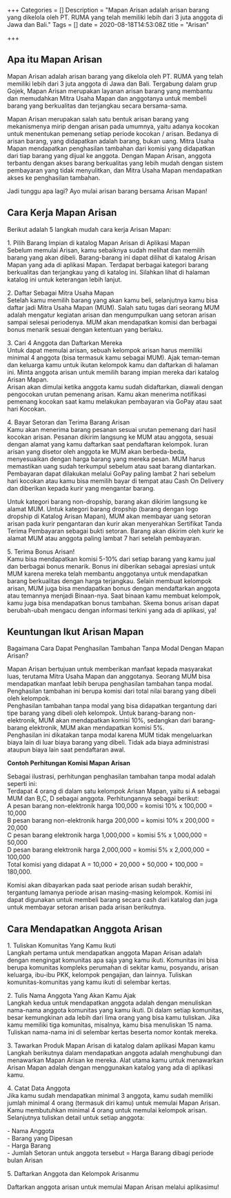 +++
Categories = []
Description = "Mapan Arisan adalah arisan barang yang dikelola oleh PT. RUMA yang telah memiliki lebih dari 3 juta anggota di Jawa dan Bali."
Tags = []
date = 2020-08-18T14:53:08Z
title = "Arisan"

+++
## Apa itu Mapan Arisan

Mapan Arisan adalah arisan barang yang dikelola oleh PT. RUMA yang telah memiliki lebih dari 3 juta anggota di Jawa dan Bali. Tergabung dalam grup Gojek, Mapan Arisan merupakan layanan arisan barang yang membantu dan memudahkan Mitra Usaha Mapan dan anggotanya untuk membeli barang yang berkualitas dan terjangkau secara bersama-sama.

Mapan Arisan merupakan salah satu bentuk arisan barang yang mekanismenya mirip dengan arisan pada umumnya, yaitu adanya kocokan untuk menentukan pemenang setiap periode kocokan / arisan. Bedanya di arisan barang, yang didapatkan adalah barang, bukan uang. Mitra Usaha Mapan mendapatkan penghasilan tambahan dari komisi yang didapatkan dari tiap barang yang dijual ke anggota. Dengan Mapan Arisan, anggota terbantu dengan akses barang berkualitas yang lebih mudah dengan sistem pembayaran yang tidak menyulitkan, dan Mitra Usaha Mapan mendapatkan akses ke penghasilan tambahan.

Jadi tunggu apa lagi? Ayo mulai arisan barang bersama Arisan Mapan!

## Cara Kerja Mapan Arisan

Berikut adalah 5 langkah mudah cara kerja Arisan Mapan:

1\. Pilih Barang Impian di katalog Mapan Arisan di Aplikasi Mapan  
Sebelum memulai Arisan, kamu sebaiknya sudah melihat dan memilih barang yang akan dibeli. Barang-barang ini dapat dilihat di katalog Arisan Mapan yang ada di aplikasi Mapan. Terdapat berbagai kategori barang berkualitas dan terjangkau yang di katalog ini. Silahkan lihat di halaman katalog ini untuk keterangan lebih lanjut.

2\. Daftar Sebagai Mitra Usaha Mapan  
Setelah kamu memilih barang yang akan kamu beli, selanjutnya kamu bisa daftar jadi Mitra Usaha Mapan (MUM). Salah satu tugas dari seorang MUM adalah mengatur kegiatan arisan dan mengumpulkan uang setoran arisan sampai selesai periodenya. MUM akan mendapatkan komisi dan berbagai bonus menarik sesuai dengan ketentuan yang berlaku.

3\. Cari 4 Anggota dan Daftarkan Mereka  
Untuk dapat memulai arisan, sebuah kelompok arisan harus memiliki minimal 4 anggota (bisa termasuk kamu sebagai MUM). Ajak teman-teman dan keluarga kamu untuk ikutan kelompok kamu dan daftarkan di halaman ini. Minta anggota arisan untuk memilih barang impian mereka dari katalog Arisan Mapan.  
Arisan akan dimulai ketika anggota kamu sudah didaftarkan, diawali dengan pengocokan urutan pemenang arisan. Kamu akan menerima notifikasi pemenang kocokan saat kamu melakukan pembayaran via GoPay atau saat hari Kocokan.

4\. Bayar Setoran dan Terima Barang Arisan  
Kamu akan menerima barang pesanan sesuai urutan pemenang dari hasil kocokan arisan. Pesanan dikirim langsung ke MUM atau anggota, sesuai dengan alamat yang kamu daftarkan saat pendaftaran kelompok. Iuran arisan yang disetor oleh anggota ke MUM akan berbeda-beda, menyesuaikan dengan harga barang yang mereka pesan. MUM harus memastikan uang sudah terkumpul sebelum atau saat barang diantarkan. Pembayaran dapat dilakukan melalui GoPay paling lambat 2 hari sebelum hari kocokan atau kamu bisa memilih bayar di tempat atau Cash On Delivery dan diberikan kepada kurir yang mengantar barang.

Untuk kategori barang non-dropship, barang akan dikirim langsung ke alamat MUM. Untuk kategori barang dropship (barang dengan logo dropship di Katalog Arisan Mapan), MUM akan membayar uang setoran arisan pada kurir pengantaran dan kurir akan menyerahkan Sertifikat Tanda Terima Pembayaran sebagai bukti setoran. Barang akan dikirim oleh kurir ke alamat MUM atau anggota paling lambat 7 hari setelah pembayaran.

5\. Terima Bonus Arisan!  
Kamu bisa mendapatkan komisi 5-10% dari setiap barang yang kamu jual dan berbagai bonus menarik. Bonus ini diberikan sebagai apresiasi untuk MUM karena mereka telah membantu anggotanya untuk mendapatkan barang berkualitas dengan harga terjangkau. Selain membuat kelompok arisan, MUM juga bisa mendapatkan bonus dengan mendaftarkan anggota atau temannya menjadi Binaan-nya. Saat binaan kamu membuat kelompok, kamu juga bisa mendapatkan bonus tambahan. Skema bonus arisan dapat berubah-ubah mengacu dengan informasi terkini yang ada di aplikasi, ya!

## Keuntungan Ikut Arisan Mapan

Bagaimana Cara Dapat Penghasilan Tambahan Tanpa Modal Dengan Mapan Arisan?

Mapan Arisan bertujuan untuk memberikan manfaat kepada masyarakat luas, terutama Mitra Usaha Mapan dan anggotanya. Seorang MUM bisa mendapatkan manfaat lebih berupa penghasilan tambahan tanpa modal. Penghasilan tambahan ini berupa komisi dari total nilai barang yang dibeli oleh kelompok.  
Penghasilan tambahan tanpa modal yang bisa didapatkan tergantung dari tipe barang yang dibeli oleh kelompok. Untuk barang-barang non-elektronik, MUM akan mendapatkan komisi 10%, sedangkan dari barang-barang elektronik, MUM akan mendapatkan komisi 5%.  
Penghasilan ini dikatakan tanpa modal karena MUM tidak mengeluarkan biaya lain di luar biaya barang yang dibeli. Tidak ada biaya administrasi ataupun biaya lain saat pendaftaran awal.

**Contoh Perhitungan Komisi Mapan Arisan**

Sebagai ilustrasi, perhitungan penghasilan tambahan tanpa modal adalah seperti ini:  
Terdapat 4 orang di dalam satu kelompok Arisan Mapan, yaitu si A sebagai MUM dan B,C, D sebagai anggota. Perhitungannya sebagai berikut:  
A pesan barang non-elektronik harga 100,000 = komisi 10% x 100,000 = 10,000  
B pesan barang non-elektronik harga 200,000 = komisi 10% x 200,000 = 20,000  
C pesan barang elektronik harga 1,000,000 = komisi 5% x 1,000,000 = 50,000  
D pesan barang elektronik harga 2,000,000 = komisi 5% x 2,000,000 = 100,000  
Total komisi yang didapat A = 10,000 + 20,000 + 50,000 + 100,000 = 180,000.

Komisi akan dibayarkan pada saat periode arisan sudah berakhir, tergantung lamanya periode arisan masing-masing kelompok. Komisi ini dapat digunakan untuk membeli barang secara cash dari katalog dan juga untuk membayar setoran arisan pada arisan berikutnya.

## Cara Mendapatkan Anggota Arisan

1\. Tuliskan Komunitas Yang Kamu Ikuti  
Langkah pertama untuk mendapatkan anggota Mapan Arisan adalah dengan mengingat komunitas apa saja yang kamu ikuti. Komunitas ini bisa berupa komunitas kompleks perumahan di sekitar kamu, posyandu, arisan keluarga, ibu-ibu PKK, kelompok pengajian, dan lainnya. Tuliskan komunitas-komunitas yang kamu ikuti di selembar kertas.  
  
2\. Tulis Nama Anggota Yang Akan Kamu Ajak  
Langkah kedua untuk mendapatkan anggota adalah dengan menuliskan nama-nama anggota komunitas yang kamu ikuti. Di dalam setiap komunitas, besar kemungkinan ada lebih dari lima orang yang bisa kamu tuliskan. Jika kamu memiliki tiga komunitas, misalnya, kamu bisa menuliskan 15 nama. Tuliskan nama-nama ini di selembar kertas beserta nomor kontak mereka.  
  
3\. Tawarkan Produk Mapan Arisan di katalog dalam aplikasi Mapan kamu  
Langkah berikutnya dalam mendapatkan anggota adalah menghubungi dan menawarkan Mapan Arisan ke mereka. Alat utama kamu untuk menawarkan Arisan Mapan adalah dengan menggunakan katalog yang ada di aplikasi kamu.  
  
4\. Catat Data Anggota  
Jika kamu sudah mendapatkan minimal 3 anggota, kamu sudah memiliki jumlah minimal 4 orang (termasuk diri kamu) untuk memulai Mapan Arisan. Kamu membutuhkan minimal 4 orang untuk memulai kelompok arisan. Selanjutnya tuliskan detail untuk setiap anggota:  
  
\- Nama Anggota  
\- Barang yang Dipesan  
\- Harga Barang  
\- Jumlah Setoran untuk anggota tersebut = Harga Barang dibagi periode bulan Arisan  
  
5\. Daftarkan Anggota dan Kelompok Arisanmu  
  
Daftarkan anggota arisan untuk memulai Mapan Arisan melalui aplikasimu!